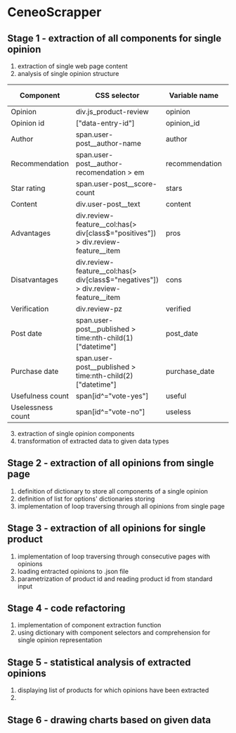 # CeneoScrapper
## Stage 1 - extraction of all components for single opinion
1. extraction of single web page content
2. analysis of single opinion structure

|Component|CSS selector|Variable name|Data type|
|---------|------------|-------------|---------|
|Opinion|div.js_product-review|opinion|dict|
|Opinion id|["data-entry-id"]|opinion_id|str|
|Author|span.user-post__author-name|author|str|
|Recommendation|span.user-post__author-recomendation > em|recommendation|bool|
|Star rating|span.user-post__score-count|stars|float|
|Content|div.user-post__text|content|str|
|Advantages|div.review-feature__col:has(> div[class$="positives"]) > div.review-feature__item|pros|list(str)|
|Disatvantages|div.review-feature__col:has(> div[class$="negatives"]) > div.review-feature__item|cons|list(str)|
|Verification|div.review-pz|verified|bool|
|Post date|span.user-post__published > time:nth-child(1)["datetime"]|post_date|str|
|Purchase date|span.user-post__published > time:nth-child(2)["datetime"]|purchase_date|str|
|Usefulness count|span[id^="vote-yes"]|useful|int|
|Uselessness count|span[id^="vote-no"]|useless|int|

3. extraction of single opinion components
4. transformation of extracted data to given data types

## Stage 2 - extraction of all opinions from single page
1. definition of dictionary to store all components of a single opinion
2. definition of list for options' dictionaries storing
3. implementation of loop traversing through all opinions from single page

## Stage 3 - extraction of all opinions for single product
1. implementation of loop traversing through consecutive pages with opinions
2. loading entracted opinions to .json file
3. parametrization of product id and reading product id from standard input

## Stage 4 - code refactoring
1. implementation of component extraction function
2. using dictionary with component selectors and comprehension for single opinion representation

## Stage 5 - statistical analysis of extracted opinions
1. displaying list of products for which opinions have been extracted
2. 

## Stage 6 - drawing charts based on given data